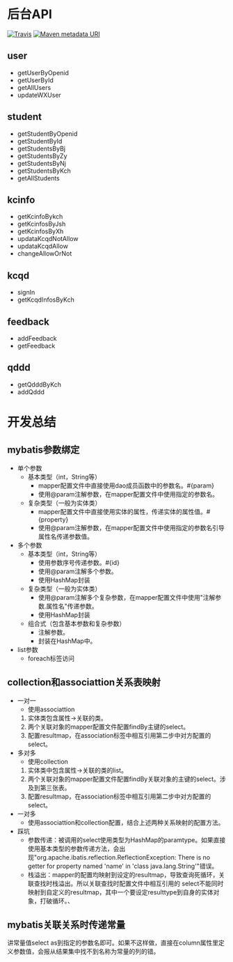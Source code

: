 # 后台API

[![Travis](https://img.shields.io/travis/rust-lang/rust.svg)]()
[![Maven metadata URI](https://img.shields.io/maven-metadata/v/http/central.maven.org/maven2/com/google/code/gson/gson/maven-metadata.xml.svg)]()

## user

- getUserByOpenid
- getUserById
- getAllUsers
- updateWXUser

## student

- getStudentByOpenid
- getStudentById
- getStudentsByBj
- getStudentsByZy
- getStudentsByNj
- getStudentsByKch
- getAllStudents

## kcinfo

- getKcinfoBykch
- getKcinfosByJsh
- getKcinfosByXh
- updataKcqdNotAllow
- updataKcqdAllow
- changeAllowOrNot

## kcqd

- signIn
- getKcqdInfosByKch

## feedback

- addFeedback
- getFeedback

## qddd

- getQdddByKch
- addQddd

# 开发总结

## mybatis参数绑定
- 单个参数
  - 基本类型（int，String等） 
    - mapper配置文件中直接使用dao成员函数中的参数名。#{param}
    - 使用@param注解参数，在mapper配置文件中使用指定的参数名。
  - 复杂类型（一般为实体类）
    - mapper配置文件中直接使用实体的属性，传递实体的属性值。#{property}
    - 使用@param注解参数，在mapper配置文件中使用指定的参数名引导属性名传递参数值。
- 多个参数
  - 基本类型（int，String等）
    - 使用参数序号传递参数。#{id}
    - 使用@param注解多个参数。
    - 使用HashMap封装
  - 复杂类型（一般为实体类）
    - 使用@param注解多个复杂参数，在mapper配置文件中使用"注解参数.属性名"传递参数。
    - 使用HashMap封装
  - 组合式（包含基本参数和复杂参数）
    - 注解参数。
    - 封装在HashMap中。
- list参数
  - foreach标签访问
  
## collection和associattion关系表映射

- 一对一
  - 使用associattion
  1. 实体类包含属性->关联的类。
  2. 两个关联对象的mapper配置文件配置findBy主键的select。
  3. 配置resultmap，在association标签中相互引用第二步中对方配置的select。
- 多对多
  - 使用collection
  1. 实体类中包含属性->关联的类的list。
  2. 两个关联对象的mapper配置文件配置findBy关联对象的主键的select。涉及到第三张表。
  3. 配置resultmap，在association标签中相互引用第二步中对方配置的select。
- 一对多
  - 使用associattion和collection配置，结合上述两种关系映射的配置方法。
- 踩坑
  - 参数传递：被调用的select使用类型为HashMap的paramtype。如果直接使用基本类型的参数传递方法，会出现"org.apache.ibatis.reflection.ReflectionException: There is no getter for property named 'name' in 'class java.lang.String'"错误。
  - 栈溢出：mapper的配置均映射到设定的resultmap，导致查询死循环，关联查找时栈溢出。所以关联查找时配置文件中相互引用的
select不能同时映射到自定义的resultmap，其中一个要设定resulttype到自身的实体对象，打破循环。、

## mybatis关联关系时传递常量

讲常量值select as到指定的参数名即可。如果不这样做，直接在column属性里定义参数值，会报从结果集中找不到名称为常量的列的错。